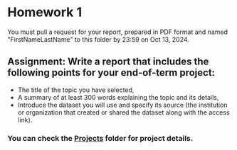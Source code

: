 # Homework 1

You must pull a request for your report, prepared in PDF format and named "FirstNameLastName" to this folder by 23:59 on Oct 13, 2024.

## Assignment: Write a report that includes the following points for your end-of-term project:

* The title of the topic you have selected,
* A summary of at least 300 words explaining the topic and its details,
* Introduce the dataset you will use and specify its source (the institution or organization that created or shared the dataset along with the access link).

### You can check the [Projects](https://github.com/mcavs/ESTUStat_2023Guz_VeriGorsellestirme/tree/main/Projeler) folder for project details.
